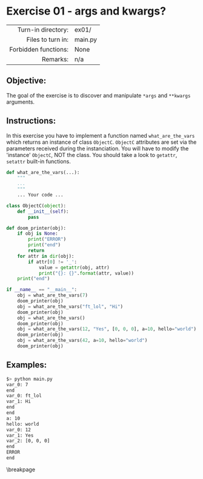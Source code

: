 # Exercise 01 - args and kwargs?

|                         |                    |
| -----------------------:| ------------------ |
|   Turn-in directory:    |  ex01/             |
|   Files to turn in:     |  main.py           |
|   Forbidden functions:  |  None              |
|   Remarks:              |  n/a               |

## Objective:
The goal of the exercise is to discover and manipulate `*args` and `**kwargs` arguments.

## Instructions:
In this exercise you have to implement a function named `what_are_the_vars`
which returns an instance of class `ObjectC`.
`ObjectC` attributes are set via the parameters received during the instanciation.
You will have to modify the 'instance' `ObjectC`, NOT the class.
You should take a look to `getattr`, `setattr` built-in functions.

```py
def what_are_the_vars(...):
	"""
	...
	"""
	... Your code ...

class ObjectC(object):
	def __init__(self):
		pass

def doom_printer(obj):
	if obj is None:
		print("ERROR")
		print("end")
		return
	for attr in dir(obj):
		if attr[0] != '_':
			value = getattr(obj, attr)
			print("{}: {}".format(attr, value))
	print("end")

if __name__ == "__main__":
	obj = what_are_the_vars(7)
	doom_printer(obj)
	obj = what_are_the_vars("ft_lol", "Hi")
	doom_printer(obj)
	obj = what_are_the_vars()
	doom_printer(obj)
	obj = what_are_the_vars(12, "Yes", [0, 0, 0], a=10, hello="world")
	doom_printer(obj)
	obj = what_are_the_vars(42, a=10, hello="world")
	doom_printer(obj)
```

## Examples:

```bash
$> python main.py
var_0: 7
end
var_0: ft_lol
var_1: Hi
end
end
a: 10
hello: world
var_0: 12
var_1: Yes
var_2: [0, 0, 0]
end
ERROR
end
```

\breakpage

